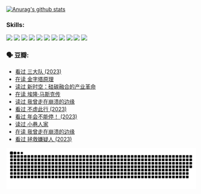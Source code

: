 
[![Anurag's github stats](https://github-readme-stats.vercel.app/api?username=w940853815)](https://github.com/anuraghazra/github-readme-stats)

### Skills:

<code><img height="32" src="https://cdn.jsdelivr.net/npm/simple-icons@v5/icons/python.svg"></code>
<code><img height="32" src="https://cdn.jsdelivr.net/npm/simple-icons@v5/icons/javascript.svg"></code>
<code><img height="32" src="https://cdn.jsdelivr.net/npm/simple-icons@v5/icons/django.svg"></code>
<code><img height="32" src="https://cdn.jsdelivr.net/npm/simple-icons@v5/icons/flask.svg"></code>
<code><img height="32" src="https://cdn.jsdelivr.net/npm/simple-icons@v5/icons/vuetify.svg"></code>
<code><img height="32" src="https://cdn.jsdelivr.net/npm/simple-icons@v5/icons/git.svg"></code>
<code><img height="32" src="https://cdn.jsdelivr.net/npm/simple-icons@v5/icons/docker.svg"></code>
<code><img height="32" src="https://cdn.jsdelivr.net/npm/simple-icons@v5/icons/postgresql.svg"></code>
<code><img height="32" src="https://cdn.jsdelivr.net/npm/simple-icons@v5/icons/elasticsearch.svg"></code>
<code><img height="32" src="https://cdn.jsdelivr.net/npm/simple-icons@v5/icons/macos.svg"></code>
<code><img height="32" src="https://cdn.jsdelivr.net/npm/simple-icons@v5/icons/linux.svg"></code>

### 🗣 豆瓣:

<!-- DOUBAN-ACTIVITIES:START -->
- [看过 三大队‎ (2023)](https://www.douban.com/people/136069238/status/4510323325/?_i=07516769)
- [在读 金字塔原理](https://www.douban.com/people/136069238/status/4507497587/?_i=07516769)
- [读过 新时空：硅碳融合的产业革命](https://www.douban.com/people/136069238/status/4506659177/?_i=07516769)
- [在读 埃隆·马斯克传](https://www.douban.com/people/136069238/status/4500417190/?_i=07516769)
- [读过 我曾走在崩溃的边缘](https://www.douban.com/people/136069238/status/4500416754/?_i=07516769)
- [看过 不虚此行‎ (2023)](https://www.douban.com/people/136069238/status/4499973052/?_i=07516769)
- [看过 年会不能停！‎ (2023)](https://www.douban.com/people/136069238/status/4498582002/?_i=07516769)
- [读过 小巷人家](https://www.douban.com/people/136069238/status/4489290935/?_i=07516769)
- [在读 我曾走在崩溃的边缘](https://www.douban.com/people/136069238/status/4489290559/?_i=07516769)
- [看过 拯救嫌疑人‎ (2023)](https://www.douban.com/people/136069238/status/4477421513/?_i=07516769)
<!-- DOUBAN-ACTIVITIES:END -->


![Snake animation](https://raw.githubusercontent.com/w940853815/w940853815/output/github-contribution-grid-snake.svg)

<!--
**w940853815/w940853815** is a ✨ _special_ ✨ repository because its `README.md` (this file) appears on your GitHub profile.

Here are some ideas to get you started:

- 🔭 I’m currently working on ...
- 🌱 I’m currently learning ...
- 👯 I’m looking to collaborate on ...
- 🤔 I’m looking for help with ...
- 💬 Ask me about ...
- 📫 How to reach me: ...
- 😄 Pronouns: ...
- ⚡ Fun fact: ...
-->
